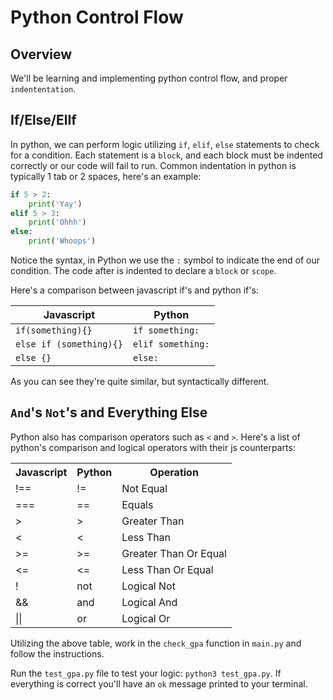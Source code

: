 # Python Control Flow

## Overview

We'll be learning and implementing python control flow, and proper `indententation`.

## If/Else/ElIf

In python, we can perform logic utilizing `if`, `elif`, `else` statements to check for a condition. Each statement is a `block`, and each block must be indented correctly or our code will fail to run. Common indentation in python is typically 1 tab or 2 spaces, here's an example:

```python
if 5 > 2:
    print('Yay')
elif 5 > 3:
    print('Ohhh')
else:
    print('Whoops')
```

Notice the syntax, in Python we use the `:` symbol to indicate the end of our condition. The code after is indented to declare a `block` or `scope`.

Here's a comparison between javascript if's and python if's:

| Javascript              | Python            |
| ----------------------- | ----------------- |
| `if(something){}`       | `if something:`   |
| `else if (something){}` | `elif something:` |
| `else {}`               | `else:`           |

As you can see they're quite similar, but syntactically different.

## `And`'s `Not`'s and Everything Else

Python also has comparison operators such as `<` and `>`. Here's a list of python's comparison and logical operators with their js counterparts:

<table>
    <tr>
        <th>Javascript</th>
        <th>Python</th>
        <th>Operation</th>
    </tr>
    <tr>
        <td>!==</td>
        <td>!=</td>
        <td>Not Equal</td>
    </tr>
    <tr>
        <td>===</td>
        <td>==</td>
        <td>Equals</td>
    </tr>
    <tr>
        <td>></td>
        <td>></td>
        <td>Greater Than</td>
    </tr>
    <tr>
        <td><</td>
        <td><</td>
        <td>Less Than</td>
    </tr>
    <tr>
        <td>>=</td>
        <td>>=</td>
        <td>Greater Than Or Equal</td>
    <tr>
        <td><=</td>
        <td><=</td>
        <td>Less Than Or Equal</td>
    </tr>
    <tr>
        <td>!</td>
        <td>not</td>
        <td>Logical Not</td>
    </tr>
    <tr>
        <td>&&</td>
        <td>and</td>
        <td>Logical And</td>
    </tr>
    <tr>
        <td>||</td>
        <td>or</td>
        <td>Logical Or</td>
    </tr>
</table>

Utilizing the above table, work in the `check_gpa` function in `main.py` and follow the instructions.

Run the `test_gpa.py` file to test your logic: `python3 test_gpa.py`. If everything is correct you'll have an `ok` message printed to your terminal.

